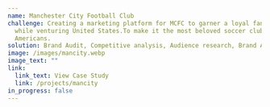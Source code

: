 ```yaml
---
name: Manchester City Football Club
challenge: Creating a marketing platform for MCFC to garner a loyal fanbase
  while venturing United States.To make it the most beloved soccer club among
  Americans.
solution: Brand Audit, Competitive analysis, Audience research, Brand Activations
image: /images/mancity.webp
image_text: ""
link:
  link_text: View Case Study
  link: /projects/mancity
in_progress: false
---
```

